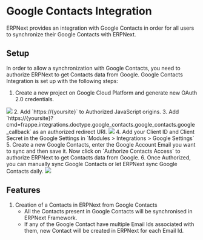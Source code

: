 <!-- add-breadcrumbs -->
# Google Contacts Integration

ERPNext provides an integration with Google Contacts in order for all users to synchronize their Google Contacts with ERPNext.


## Setup

In order to allow a synchronization with Google Contacts, you need to authorize ERPNext to get Contacts data from Google. Google Contacts Integration is set up with the following steps:

1. Create a new project on Google Cloud Platform and generate new OAuth 2.0 credentials.
<img class="screenshot" src="/docs/assets/img/erpnext_integrations/google_contacts_project_creation.gif">
2. Add `https://{yoursite}` to Authorized JavaScript origins.
3. Add `https://{yoursite}?cmd=frappe.integrations.doctype.google_contacts.google_contacts.google_callback` as an authorized redirect URI.
<img class="screenshot" src="/docs/assets/img/erpnext_integrations/google_contacts_oauth.gif">
4. Add your Client ID and Client Secret in the Google Settings in `Modules > Integrations > Google Settings`
5. Create a new Google Contacts, enter the Google Account Email you want to sync and then save it. Now click on `Authorize Contacts Access` to authorize ERPNext to get Contacts data from Google.
6. Once Authorized, you can manually sync Google Contacts or let ERPNext sync Google Contacts daily.
<img class="screenshot" src="/docs/assets/img/erpnext_integrations/google_contacts_sync.gif">


## Features

1. Creation of a Contacts in ERPNext from Google Contacts
	- All the Contacts present in Google Contacts will be synchronised in ERPNext Framework.
	- If any of the Google Contact have multiple Email Ids associated with them, new Contact will be created in ERPNext for each Email Id.
